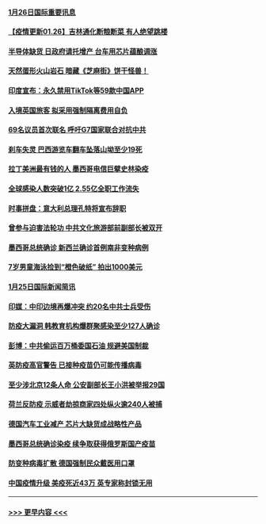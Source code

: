 #### [1月26日国际重要讯息](../pages/prog202/a103040371.md?t=01262051) 
#### [【疫情更新01.26】吉林通化断粮断菜 有人绝望跳楼](../pages/prog202/a103034335.md?t=01262051) 
#### [半导体缺货 日政府请托增产 台车用芯片蕴酿调涨](../pages/prog202/a103040179.md?t=01262051) 
#### [天然蛋形火山岩石 暗藏《芝麻街》饼干怪兽！](../pages/prog202/a103040173.md?t=01262051) 
#### [印度宣布：永久禁用TikTok等59款中国APP](../pages/prog202/a103040159.md?t=01262051) 
#### [入境英国旅客 拟采用强制隔离费用自负](../pages/prog202/a103040104.md?t=01262051) 
#### [69名议员首次联名 呼吁G7国家联合对抗中共](../pages/prog202/a103040093.md?t=01262051) 
#### [刹车失灵 巴西游览车翻车坠落山坳至少19死](../pages/prog202/a103040084.md?t=01262051) 
#### [拉丁美洲最有钱的人 墨西哥电信巨擘史林染疫](../pages/prog202/a103040064.md?t=01262051) 
#### [全球感染人数突破1亿 2.55亿全职工作流失](../pages/prog202/a103039979.md?t=01262051) 
#### [时事拼盘：意大利总理孔特将宣布辞职](../pages/prog202/a103039935.md?t=01262051) 
#### [曾参与迫害法轮功 中共文化旅游部前副部长被双开](../pages/prog202/a103039785.md?t=01262051) 
#### [墨西哥总统确诊 新西兰确诊首例南非变种病例](../pages/prog202/a103039765.md?t=01262051) 
#### [7岁男童海泳捡到“橙色破纸” 拍出1000美元](../pages/prog202/a103039642.md?t=01262051) 
#### [1月25日国际新闻简讯](../pages/prog202/a103039572.md?t=01262051) 
#### [印媒：中印边境再爆冲突 约20名中共士兵受伤](../pages/prog202/a103039528.md?t=01262051) 
#### [防疫大漏洞 韩教育机构爆群聚感染至少127人确诊](../pages/prog202/a103039481.md?t=01262051) 
#### [彭博：中共偷运百万桶委国石油 规避美国制裁](../pages/prog202/a103039458.md?t=01262051) 
#### [英防疫高官警告 已接种疫苗仍可能传播病毒](../pages/prog202/a103039463.md?t=01262051) 
#### [至少涉北京12条人命 公安副部长王小洪被举报29国](../pages/prog202/a103039310.md?t=01262051) 
#### [荷兰反防疫 示威者劫掠商家四处纵火逾240人被捕](../pages/prog202/a103039386.md?t=01262051) 
#### [德国汽车工业减产 芯片大缺货成战略性产品](../pages/prog202/a103039361.md?t=01262051) 
#### [墨西哥总统确诊染疫 续争取获得俄罗斯国产疫苗](../pages/prog202/a103039345.md?t=01262051) 
#### [防变种病毒扩散 德国强制民众戴医用口罩](../pages/prog202/a103039327.md?t=01262051) 
#### [中国疫情升级 美疫死近43万 英专家称封锁无用](../pages/prog202/a103039291.md?t=01262051) 

----
#### [ >>> 更早内容 <<< ](../indexes/prog202-earlier.md)
